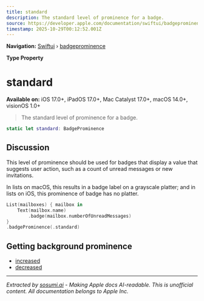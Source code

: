 ```yaml
---
title: standard
description: The standard level of prominence for a badge.
source: https://developer.apple.com/documentation/swiftui/badgeprominence/standard
timestamp: 2025-10-29T00:12:52.001Z
---
```


**Navigation:** [Swiftui](/documentation/swiftui) › [badgeprominence](/documentation/swiftui/badgeprominence)

**Type Property**

# standard

**Available on:** iOS 17.0+, iPadOS 17.0+, Mac Catalyst 17.0+, macOS 14.0+, visionOS 1.0+

> The standard level of prominence for a badge.

```swift
static let standard: BadgeProminence
```

## Discussion

This level of prominence should be used for badges that display a value that suggests user action, such as a count of unread messages or new invitations.

In lists on macOS, this results in a badge label on a grayscale platter; and in lists on iOS, this prominence of badge has no platter.

```swift
List(mailboxes) { mailbox in
    Text(mailbox.name)
        .badge(mailbox.numberOfUnreadMessages)
}
.badgeProminence(.standard)
```

## Getting background prominence

- [increased](/documentation/swiftui/badgeprominence/increased)
- [decreased](/documentation/swiftui/badgeprominence/decreased)

---

*Extracted by [sosumi.ai](https://sosumi.ai) - Making Apple docs AI-readable.*
*This is unofficial content. All documentation belongs to Apple Inc.*
